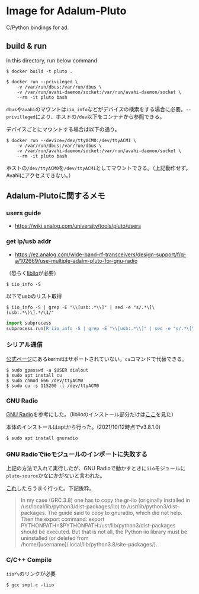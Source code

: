 # Image for Adalum-Pluto
C/Python bindings for ad.

## build & run
In this directory, run below command

```
$ docker build -t pluto .
```

```
$ docker run --privileged \
    -v /var/run/dbus:/var/run/dbus \
    -v /var/run/avahi-daemon/socket:/var/run/avahi-daemon/socket \
    --rm -it pluto bash
```

`dbus`や`avahi`のマウントは`iio_info`などがデバイスの検索をする場合に必要。`--privilleged`により、ホストの`/dev`以下をコンテナから参照できる。

デバイスごとにマウントする場合は以下の通り。
```
$ docker run --device=/dev/ttyACM0:/dev/ttyACM1 \
    -v /var/run/dbus:/var/run/dbus \
    -v /var/run/avahi-daemon/socket:/var/run/avahi-daemon/socket \
    --rm -it pluto bash
```
ホストの`/dev/ttyACM0`を`/dev/ttyACM1`としてマウントできる。（上記動作せず。Avahiにアクセスできない。）

## Adalum-Plutoに関するメモ

### users guide
-  https://wiki.analog.com/university/tools/pluto/users

### get ip/usb addr
- https://ez.analog.com/wide-band-rf-transceivers/design-support/f/q-a/102669/use-multiple-adalm-pluto-for-gnu-radio

（恐らく[libiio](https://github.com/analogdevicesinc/libiio/blob/master/README_BUILD.md)が必要）
```
$ iio_info -S
```
以下でusbのリスト取得
```
$ iio_info -S | grep -E "\\[usb:.*\\]" | sed -e "s/.*\[\(usb:.*\)\].*/\1/"
```

```python
import subprocess
subprocess.run(R'iio_info -S | grep -E "\\[usb:.*\\]" | sed -e "s/.*\[\(usb:.*\)\].*/\1/"', shell=True)
```

### シリアル通信
[公式ページ](https://wiki.analog.com/university/tools/pluto/drivers/linux)にあるkermitはサポートされていない。`cu`コマンドで代替できる。
```
$ sudo gpasswd -a $USER dialout
$ sudo apt install cu
$ sudo chmod 666 /dev/ttyACM0
$ sudo cu -s 115200 -l /dev/ttyACM0
```

### GNU Radio
[GNU Radio](https://wiki.analog.com/resources/tools-software/linux-software/gnuradio)を参考にした。（libiioのインストール部分だけは[ここ](https://github.com/analogdevicesinc/libiio/blob/master/README_BUILD.md)を見た）

本体のインストールはaptから行った。(2021/10/12時点でv3.8.1.0)
```
$ sudo apt install gnuradio
```

### GNU Radioでiioモジュールのインポートに失敗する
上記の方法で入れて実行したが、GNU Radioで動かすときに`iio`モジュールに`pluto-source`かなにかがないと言われた。

[これ](https://techfocusalexn.wordpress.com/2021/04/03/setting-up-adalm-pluto-on-ubuntu/)したらうまく行った。下記抜粋。

>In my case (GRC 3.8) one has to copy the gr-iio (originally installed in /usr/local/lib/python3/dist-packages/iio) to /usr/lib/python3/dist-packages. The guide said to copy to gnuradio, which did not help.
Then the export command: export PYTHONPATH=$PYTHONPATH:/usr/lib/python3/dist-packages should be executed. But that is not all, the Python iio library must be uninstalled (or deleted from /home/[username]/.local/lib/python3.8/site-packages/).

### C/C++ Compile
`iio`へのリンクが必要

```
$ gcc smpl.c -liio
```